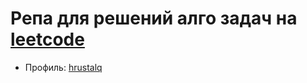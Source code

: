 # Репа для решений алго задач на [leetcode](https://leetcode.com)

- Профиль: [hrustalq](https://leetcode.com/hrustalq/)
